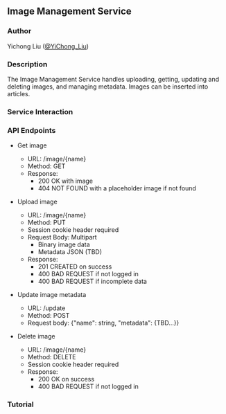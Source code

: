 ## Image Management Service

### Author

Yichong Liu ([@YiChong_Liu](https://github.com/YiChong-Liu))

### Description

The Image Management Service handles uploading, getting, updating and deleting images, and managing metadata. Images can be inserted into articles.

### Service Interaction

### API Endpoints

- Get image
  - URL: /image/{name}
  - Method: GET
  - Response: 
    - 200 OK with image 
    - 404 NOT FOUND with a placeholder image if not found 
- Upload image
  - URL: /image/{name}
  - Method: PUT
  - Session cookie header required
  - Request Body: Multipart
    - Binary image data
    - Metadata JSON (TBD)
  - Response: 
    - 201 CREATED on success
    - 400 BAD REQUEST if not logged in
    - 400 BAD REQUEST if incomplete data

- Update image metadata
  - URL: /update
  - Method: POST
  - Request body: {"name": string, "metadata": {TBD...}}
- Delete image
  - URL: /image/{name}
  - Method: DELETE
  - Session cookie header required
  - Response:
    - 200 OK on success
    - 400 BAD REQUEST if not logged in



### Tutorial